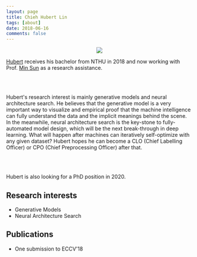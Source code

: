 ```yaml
---
layout: page
title: Chieh Hubert Lin
tags: [about]
date: 2018-06-16
comments: false
---
```


<center>
	<img src="{{ site.logo }}" class="img-circle zoombtn animated">
</center>

<a href="http://hubert0527.github.io/">Hubert</a> receives his bachelor from NTHU in 2018 and now working with Prof. <a href="http://aliensunmin.github.io/">Min Sun</a> as a research assistance. 

<br><br>

Hubert's research interest is mainly generative models and neural architecture search. He believes that the generative model is a very important way to visualize and empirical proof that the machine intelligence can fully understand the data and the implicit meanings behind the scene. In the meanwhile, neural architecture search is the key-stone to fully-automated model design, which will be the next break-through in deep learning. What will happen after machines can iteratively self-optimize with any given dataset? Hubert hopes he can become a CLO (Chief Labelling Officer) or CPO (Chief Preprocessing Officer) after that. 

<br><br>

Hubert is also looking for a PhD position in 2020.

## Research interests

* Generative Models
* Neural Architecture Search

## Publications

* One submission to ECCV'18